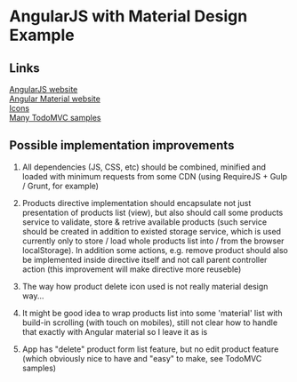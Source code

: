# AngularJS with Material Design Example

## Links
[AngularJS website](http://angularjs.org)    
[Angular Material website](https://material.angularjs.org)    
[Icons](https://www.google.com/design/icons)    
[Many TodoMVC samples](http://todomvc.com)    

## Possible implementation improvements

1. All dependencies (JS, CSS, etc) should be combined, minified and loaded with minimum requests from some CDN 
   (using RequireJS + Gulp / Grunt, for example)
   
2. Products directive implementation should encapsulate not just presentation of products list (view), but also should call some 
products service to validate, store & retrive available products (such service should be created in addition to existed storage service,
which is used currently only to store / load whole products list into / from the browser localStorage). In addition some actions, e.g. remove product should 
also be implemented inside directive itself and not call parent controller action (this improvement will make directive more reuseble)

3. The way how product delete icon used is not really material design way...

4. It might be good idea to wrap products list into some 'material' list with build-in scrolling (with touch on mobiles),
still not clear how to handle that exactly with Angular material so I leave it as is
  
5. App has "delete" product form list feature, but no edit product feature (which obviously nice to have and "easy" to make, see TodoMVC samples)
